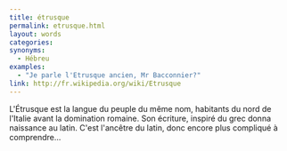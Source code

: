 ```yaml
---
title: étrusque
permalink: etrusque.html
layout: words
categories:
synonyms:
  - Hébreu
examples:
  - "Je parle l'Etrusque ancien, Mr Bacconnier?"
link: http://fr.wikipedia.org/wiki/Etrusque
---
```


L'Étrusque est la langue du peuple du même nom, habitants du nord de l'Italie avant la domination romaine. Son écriture, inspiré du grec donna naissance au latin.
C'est l'ancêtre du latin, donc encore plus compliqué à comprendre...
